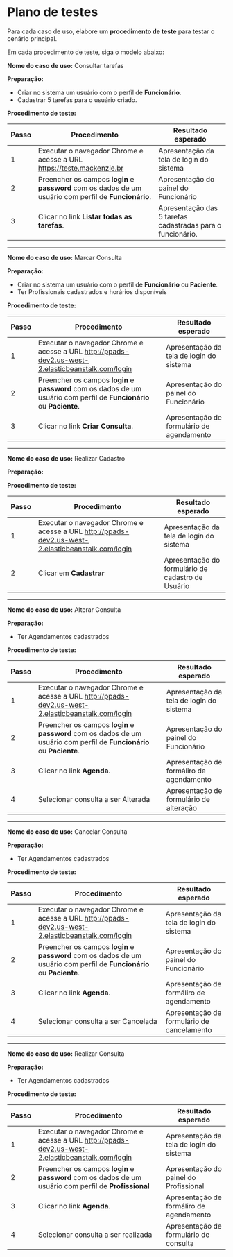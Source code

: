# Plano de testes

Para cada caso de uso, elabore um **procedimento de teste** para testar o cenário principal.

Em cada procedimento de teste, siga o modelo abaixo:

**Nome do caso de uso:** Consultar tarefas

**Preparação:**

* Criar no sistema um usuário com o perfil de **Funcionário**.
* Cadastrar 5 tarefas para o usuário criado.

**Procedimento de teste:**

| Passo | Procedimento | Resultado esperado |
| --- | --- | --- |
| 1 | Executar o navegador Chrome e acesse a URL https://teste.mackenzie.br | Apresentação da tela de login do sistema |
| 2 | Preencher os campos **login** e **password** com os dados de um usuário com perfil de **Funcionário**. | Apresentação do painel do Funcionário |
| 3 | Clicar no link **Listar todas as tarefas**. | Apresentação das 5 tarefas cadastradas para o funcionário. |

****************************************************************************************************************************************

**Nome do caso de uso:** Marcar Consulta

**Preparação:**

* Criar no sistema um usuário com o perfil de **Funcionário** ou **Paciente**.
* Ter Profissionais cadastrados e horários disponíveis

**Procedimento de teste:**

| Passo | Procedimento | Resultado esperado |
| --- | --- | --- |
| 1 | Executar o navegador Chrome e acesse a URL http://ppads-dev2.us-west-2.elasticbeanstalk.com/login | Apresentação da tela de login do sistema |
| 2 | Preencher os campos **login** e **password** com os dados de um usuário com perfil de **Funcionário** ou **Paciente**. | Apresentação do painel do Funcionário |
| 3 | Clicar no link **Criar Consulta**. | Apresentação de formulário de agendamento |

****************************************************************************************************************************************
**Nome do caso de uso:** Realizar Cadastro

**Preparação:**

**Procedimento de teste:**

| Passo | Procedimento | Resultado esperado |
| --- | --- | --- |
| 1 | Executar o navegador Chrome e acesse a URL http://ppads-dev2.us-west-2.elasticbeanstalk.com/login | Apresentação da tela de login do sistema |
| 2 | Clicar em **Cadastrar** | Apresentação do formulário de cadastro de Usuário |

****************************************************************************************************************************************
**Nome do caso de uso:** Alterar Consulta

**Preparação:**

* Ter Agendamentos cadastrados

**Procedimento de teste:**

| Passo | Procedimento | Resultado esperado |
| --- | --- | --- |
| 1 | Executar o navegador Chrome e acesse a URL http://ppads-dev2.us-west-2.elasticbeanstalk.com/login | Apresentação da tela de login do sistema |
| 2 | Preencher os campos **login** e **password** com os dados de um usuário com perfil de **Funcionário** ou **Paciente**. | Apresentação do painel do Funcionário |
| 3 | Clicar no link **Agenda**. | Apresentação de formáliro de agendamento |
| 4 | Selecionar consulta a ser Alterada | Apresentação de formulário de alteração |

****************************************************************************************************************************************
**Nome do caso de uso:** Cancelar Consulta

**Preparação:**

* Ter Agendamentos cadastrados

**Procedimento de teste:**

| Passo | Procedimento | Resultado esperado |
| --- | --- | --- |
| 1 | Executar o navegador Chrome e acesse a URL http://ppads-dev2.us-west-2.elasticbeanstalk.com/login | Apresentação da tela de login do sistema |
| 2 | Preencher os campos **login** e **password** com os dados de um usuário com perfil de **Funcionário** ou **Paciente**. | Apresentação do painel do Funcionário |
| 3 | Clicar no link **Agenda**. | Apresentação de formáliro de agendamento |
| 4 | Selecionar consulta a ser Cancelada | Apresentação de formulário de cancelamento |

****************************************************************************************************************************************
**Nome do caso de uso:** Realizar Consulta

**Preparação:**

* Ter Agendamentos cadastrados

**Procedimento de teste:**

| Passo | Procedimento | Resultado esperado |
| --- | --- | --- |
| 1 | Executar o navegador Chrome e acesse a URL http://ppads-dev2.us-west-2.elasticbeanstalk.com/login | Apresentação da tela de login do sistema |
| 2 | Preencher os campos **login** e **password** com os dados de um usuário com perfil de **Profissional** | Apresentação do painel do Profissional |
| 3 | Clicar no link **Agenda**. | Apresentação de formáliro de agendamento |
| 4 | Selecionar consulta a ser realizada | Apresentação de formulário de consulta |

